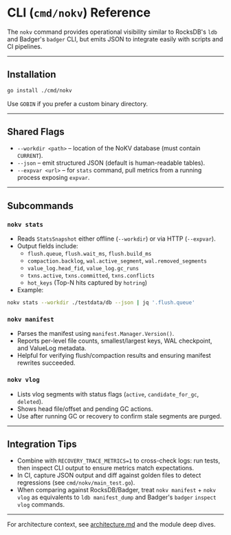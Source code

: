 # CLI (`cmd/nokv`) Reference

The `nokv` command provides operational visibility similar to RocksDB's `ldb` and Badger's `badger` CLI, but emits JSON to integrate easily with scripts and CI pipelines.

---

## Installation

```bash
go install ./cmd/nokv
```

Use `GOBIN` if you prefer a custom binary directory.

---

## Shared Flags

- `--workdir <path>` – location of the NoKV database (must contain `CURRENT`).
- `--json` – emit structured JSON (default is human-readable tables).
- `--expvar <url>` – for `stats` command, pull metrics from a running process exposing `expvar`.

---

## Subcommands

### `nokv stats`

- Reads `StatsSnapshot` either offline (`--workdir`) or via HTTP (`--expvar`).
- Output fields include:
  - `flush.queue`, `flush.wait_ms`, `flush.build_ms`
  - `compaction.backlog`, `wal.active_segment`, `wal.removed_segments`
  - `value_log.head_fid`, `value_log.gc_runs`
  - `txns.active`, `txns.committed`, `txns.conflicts`
  - `hot_keys` (Top-N hits captured by `hotring`)
- Example:

```bash
nokv stats --workdir ./testdata/db --json | jq '.flush.queue'
```

### `nokv manifest`

- Parses the manifest using `manifest.Manager.Version()`.
- Reports per-level file counts, smallest/largest keys, WAL checkpoint, and ValueLog metadata.
- Helpful for verifying flush/compaction results and ensuring manifest rewrites succeeded.

### `nokv vlog`

- Lists vlog segments with status flags (`active`, `candidate_for_gc`, `deleted`).
- Shows head file/offset and pending GC actions.
- Use after running GC or recovery to confirm stale segments are purged.

---

## Integration Tips

- Combine with `RECOVERY_TRACE_METRICS=1` to cross-check logs: run tests, then inspect CLI output to ensure metrics match expectations.
- In CI, capture JSON output and diff against golden files to detect regressions (see `cmd/nokv/main_test.go`).
- When comparing against RocksDB/Badger, treat `nokv manifest` + `nokv vlog` as equivalents to `ldb manifest_dump` and Badger's `badger` `inspect vlog` commands.

---

For architecture context, see [architecture.md](architecture.md) and the module deep dives.
